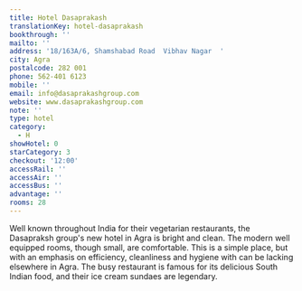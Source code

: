 ```yaml
---
title: Hotel Dasaprakash
translationKey: hotel-dasaprakash
bookthrough: ''
mailto: ''
address: '18/163A/6, Shamshabad Road  Vibhav Nagar  '
city: Agra
postalcode: 282 001
phone: 562-401 6123
mobile: ''
email: info@dasaprakashgroup.com
website: www.dasaprakashgroup.com
note: ''
type: hotel
category:
  - H
showHotel: 0
starCategory: 3
checkout: '12:00'
accessRail: ''
accessAir: ''
accessBus: ''
advantage: ''
rooms: 28
---
```

Well known throughout India for their vegetarian restaurants, the Dasapraksh group's new hotel in Agra is bright and clean. The modern well equipped rooms, though small,  are comfortable. This is a simple place, but with an emphasis on efficiency, cleanliness and hygiene with can be lacking elsewhere in Agra. The busy restaurant is famous for its delicious South Indian food, and their ice cream sundaes are legendary.
